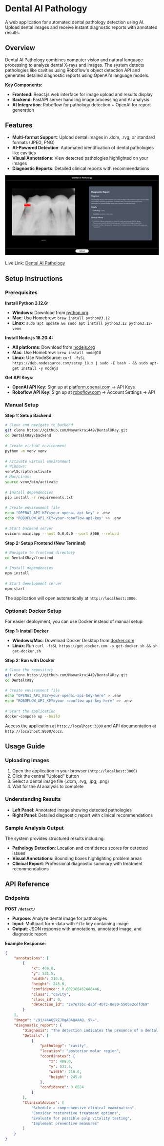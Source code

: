 # Dental AI Pathology

A web application for automated dental pathology detection using AI. Upload dental images and receive instant diagnostic reports with annotated results.

## Overview

Dental AI Pathology combines computer vision and natural language processing to analyze dental X-rays and images. The system detects pathologies like cavities using Roboflow's object detection API and generates detailed diagnostic reports using OpenAI's language models.

**Key Components:**
- **Frontend**: React.js web interface for image upload and results display
- **Backend**: FastAPI server handling image processing and AI analysis
- **AI Integration**: Roboflow for pathology detection + OpenAI for report generation

## Features

- **Multi-format Support**: Upload dental images in .dcm, .rvg, or standard formats (JPEG, PNG)
- **AI-Powered Detection**: Automated identification of dental pathologies like cavities
- **Visual Annotations**: View detected pathologies highlighted on your images
- **Diagnostic Reports**: Detailed clinical reports with recommendations

![Main](/images/main.png)


Live Link: [Dental AI Pathology](https://dentalxray-frontend.onrender.com/)
## Setup Instructions

### Prerequisites

**Install Python 3.12.6:**
- **Windows**: Download from [python.org](https://www.python.org/downloads/)
- **Mac**: Use Homebrew: `brew install python@3.12`
- **Linux**: `sudo apt update && sudo apt install python3.12 python3.12-venv`

**Install Node.js 18.20.4:**
- **All platforms**: Download from [nodejs.org](https://nodejs.org/)
- **Mac**: Use Homebrew: `brew install node@18`
- **Linux**: Use NodeSource: `curl -fsSL https://deb.nodesource.com/setup_18.x | sudo -E bash - && sudo apt-get install -y nodejs`

**Get API Keys:**
- **OpenAI API Key**: Sign up at [platform.openai.com](https://platform.openai.com/) → API Keys
- **Roboflow API Key**: Sign up at [roboflow.com](https://roboflow.com/) → Account Settings → API

### Manual Setup

**Step 1: Setup Backend**
```bash
# Clone and navigate to backend
git clone https://github.com/Mayankrai449/DentalXRay.git
cd DentalXRay/backend

# Create virtual environment
python -m venv venv

# Activate virtual environment
# Windows:
venv\Scripts\activate
# Mac/Linux:
source venv/bin/activate

# Install dependencies
pip install -r requirements.txt

# Create environment file
echo "OPENAI_API_KEY=your-openai-api-key" > .env
echo "ROBOFLOW_API_KEY=your-roboflow-api-key" >> .env

# Start backend server
uvicorn main:app --host 0.0.0.0 --port 8000 --reload
```

**Step 2: Setup Frontend (New Terminal)**
```bash
# Navigate to frontend directory
cd DentalXRay/frontend

# Install dependencies
npm install

# Start development server
npm start
```

The application will open automatically at `http://localhost:3000`.

### Optional: Docker Setup

For easier deployment, you can use Docker instead of manual setup:

**Step 1: Install Docker**
- **Windows/Mac**: Download Docker Desktop from [docker.com](https://www.docker.com/products/docker-desktop/)
- **Linux**: Run `curl -fsSL https://get.docker.com -o get-docker.sh && sh get-docker.sh`

**Step 2: Run with Docker**
```bash
# Clone the repository
git clone https://github.com/Mayankrai449/DentalXRay.git
cd DentalXRay

# Create environment file
echo "OPENAI_API_KEY=your-openai-api-key-here" > .env
echo "ROBOFLOW_API_KEY=your-roboflow-api-key-here" >> .env

# Start the application
docker-compose up --build
```

Access the application at `http://localhost:3000` and API documentation at `http://localhost:8000/docs`.

## Usage Guide

### Uploading Images
1. Open the application in your browser (`http://localhost:3000`)
2. Click the central "Upload" button
3. Select a dental image file (.dcm, .rvg, .jpg, .png)
4. Wait for the AI analysis to complete

### Understanding Results
- **Left Panel**: Annotated image showing detected pathologies
- **Right Panel**: Detailed diagnostic report with clinical recommendations

### Sample Analysis Output
The system provides structured results including:
- **Pathology Detection**: Location and confidence scores for detected issues
- **Visual Annotations**: Bounding boxes highlighting problem areas
- **Clinical Report**: Professional diagnostic summary with treatment recommendations

## API Reference

### Endpoints

**POST `/detect/`**
- **Purpose**: Analyze dental image for pathologies
- **Input**: Multipart form-data with `file` key containing image
- **Output**: JSON response with annotations, annotated image, and diagnostic report

**Example Response:**
```json
{
    "annotations": [
        {
            "x": 409.0,
            "y": 531.5,
            "width": 210.0,
            "height": 245.0,
            "confidence": 0.802386462688446,
            "class": "cavity",
            "class_id": 0,
            "detection_id": "2e7e75bc-dabf-4b72-8e80-550be2cdfd69"
        }
    ],
    "image": "/9j/4AAQSkZJRgABAQAAAQ..9k=",
    "diagnostic_report": {
        "Diagnosis": "The detection indicates the presence of a dental cavity...",
        "Details": [
            {
                "pathology": "cavity",
                "location": "posterior molar region",
                "coordinates": {
                    "x": 409.0,
                    "y": 531.5,
                    "width": 210.0,
                    "height": 245.0
                },
                "confidence": 0.8024
            }
        ],
        "ClinicalAdvice": [
            "Schedule a comprehensive clinical examination",
            "Consider restorative treatment options",
            "Evaluate for possible pulp vitality testing",
            "Implement preventive measures"
        ]
    }
}
```